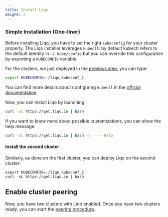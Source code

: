 ```yaml
---
title: Install Liqo
weight: 2
---
```


### Simple Installation (One-liner)

Before installing Liqo, you have to set the right `kubeconfig` for your cluster properly. The Liqo installer leverages `kubectl`: by default kubectl refers to the default identity in `~/.kube/config` but you can override this configuration by exporting a `KUBECONFIG` variable.

For the clusters, we just deployed in the [previous step](../kind), you can type:

```bash
export KUBECONFIG=./liqo_kubeconf_1
```

You can find more details about configuring `kubectl` in the [official documentation](https://kubernetes.io/docs/concepts/configuration/organize-cluster-access-kubeconfig/).

Now, you can install Liqo by launching:

```bash
curl -sL https://get.liqo.io | bash
```

If you want to know more about possible customizations, you can show the help message:
```bash
curl -sL https://get.liqo.io | bash -s -- --help
```

#### Install the second cluster

Similarly, as done on the first cluster, you can deploy Liqo on the second cluster:

```
export KUBECONFIG=./liqo_kubeconf_2
curl -sL https://get.liqo.io | bash
```

## Enable cluster peering

Now, you have two clusters with Liqo enabled.
Once you have two clusters ready, you can start the [peering procedure](../peer).